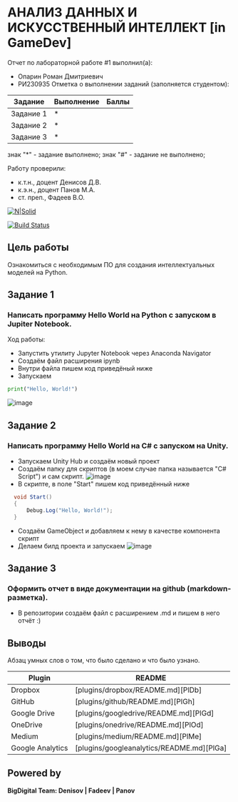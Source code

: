 # АНАЛИЗ ДАННЫХ И ИСКУССТВЕННЫЙ ИНТЕЛЛЕКТ [in GameDev]
Отчет по лабораторной работе #1 выполнил(а):
- Опарин Роман Дмитриевич
- РИ230935
Отметка о выполнении заданий (заполняется студентом):

| Задание | Выполнение | Баллы |
| ------ | ------ | ------ |
| Задание 1 | * |  |
| Задание 2 | * |  |
| Задание 3 | * |  |

знак "*" - задание выполнено; знак "#" - задание не выполнено;

Работу проверили:
- к.т.н., доцент Денисов Д.В.
- к.э.н., доцент Панов М.А.
- ст. преп., Фадеев В.О.

[![N|Solid](https://cldup.com/dTxpPi9lDf.thumb.png)](https://nodesource.com/products/nsolid)

[![Build Status](https://travis-ci.org/joemccann/dillinger.svg?branch=master)](https://travis-ci.org/joemccann/dillinger)

## Цель работы
Ознакомиться с необходимым ПО для создания интеллектуальных моделей на Python.

## Задание 1
### Написать программу Hello World на Python с запуском в Jupiter Notebook.
Ход работы:
- Запустить утилиту Jupyter Notebook через Anaconda Navigator
- Создаём файл расширения ipynb
- Внутри файла пишем код приведёный ниже
- Запускаем

```py
print("Hello, World!")
```
![image](https://github.com/user-attachments/assets/379cdb65-b886-48e4-abc9-811358bf96f1)


## Задание 2
### Написать программу Hello World на C# с запуском на Unity. 
- Запускаем Unity Hub и создаём новый проект
- Создаём папку для скриптов (в моем случае папка называется "C# Script") и сам скрипт.
![image](https://github.com/user-attachments/assets/d85188ad-24fe-4fa4-9291-de6d4b75291d)
- В скрипте, в поле "Start" пишем код приведённый ниже
```cs
  void Start()
  {
      Debug.Log("Hello, World!");
  }
```
- Создаём GameObject и добавляем к нему в качестве компонента скрипт
- Делаем билд проекта и запускаем
![image](https://github.com/user-attachments/assets/34787200-e02f-41c1-af62-5cbe389edc94)

## Задание 3
### Оформить отчет в виде документации на github (markdown-разметка).
- В репозитории создаём файл с расширением .md и пишем в него отчёт :)

## Выводы

Абзац умных слов о том, что было сделано и что было узнано.

| Plugin | README |
| ------ | ------ |
| Dropbox | [plugins/dropbox/README.md][PlDb] |
| GitHub | [plugins/github/README.md][PlGh] |
| Google Drive | [plugins/googledrive/README.md][PlGd] |
| OneDrive | [plugins/onedrive/README.md][PlOd] |
| Medium | [plugins/medium/README.md][PlMe] |
| Google Analytics | [plugins/googleanalytics/README.md][PlGa] |

## Powered by

**BigDigital Team: Denisov | Fadeev | Panov**
